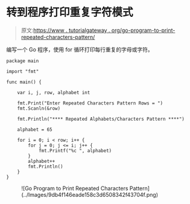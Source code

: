# 转到程序打印重复字符模式

> 原文:[https://www . tutorialgateway . org/go-program-to-print-repeated-characters-pattern/](https://www.tutorialgateway.org/go-program-to-print-repeated-characters-pattern/)

编写一个 Go 程序，使用 for 循环打印每行重复的字母或字符。

```
package main

import "fmt"

func main() {

	var i, j, row, alphabet int

	fmt.Print("Enter Repeated Characters Pattern Rows = ")
	fmt.Scanln(&row)

	fmt.Println("**** Repeated Alphabets/Characters Pattern ****")

	alphabet = 65

	for i = 0; i < row; i++ {
		for j = 0; j <= i; j++ {
			fmt.Printf("%c ", alphabet)
		}
		alphabet++
		fmt.Println()
	}
}
```

<figure class="wp-block-image size-large">![Go Program to Print Repeated Characters Pattern](../Images/9db4f146eade158c3d6508342f43704f.png)</figure>